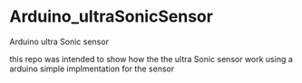 # Arduino_ultraSonicSensor
Arduino ultra Sonic sensor

this repo was intended to show how the the ultra Sonic sensor work using a arduino 
simple implmentation for the sensor 




